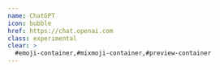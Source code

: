 ```yaml
---
name: ChatGPT
icon: bubble
href: https://chat.openai.com
class: experimental
clear: >
  #emoji-container,#mixmoji-container,#preview-container
---
```

        
